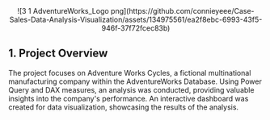 <div align="center">
![3 1 AdventureWorks_Logo png](https://github.com/connieyeee/Case-Sales-Data-Analysis-Visualization/assets/134975561/ea2f8ebc-6993-43f5-946f-37f72fcec83b)
</div>

## 1. Project Overview
The project focuses on Adventure Works Cycles, a fictional multinational manufacturing company within the AdventureWorks Database. Using Power Query and DAX measures, an analysis was conducted, providing valuable insights into the company's performance. An interactive dashboard was created for data visualization, showcasing the results of the analysis.
